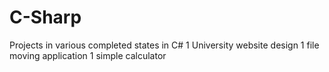 # C-Sharp
Projects in various completed states in C#
1 University website design
1 file moving application
1 simple calculator
